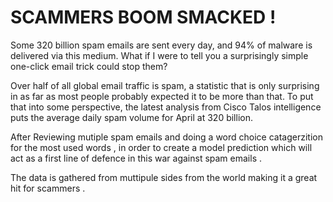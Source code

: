 # SCAMMERS BOOM SMACKED !
Some 320 billion spam emails are sent every day, and 94% of malware is delivered via this medium. What if I were to tell you a surprisingly simple one-click email trick could stop them?

Over half of all global email traffic is spam, a statistic that is only surprising in as far as most people probably expected it to be more than that. To put that into some perspective, the latest analysis from Cisco Talos intelligence puts the average daily spam volume for April at 320 billion.

After Reviewing mutiple spam emails and doing a word choice catagerzition for the most used words , in order to create a model prediction which will act as a first line of defence in this war against spam emails .

The data is gathered from muttipule sides from the world making it a great hit for scammers .

